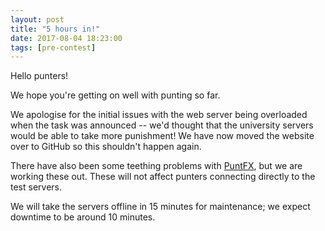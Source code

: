 ```yaml
---
layout: post
title: "5 hours in!"
date: 2017-08-04 18:23:00
tags: [pre-contest]
---
```


Hello punters!

We hope you're getting on well with punting so far.

We apologise for the initial issues with the web server being
overloaded when the task was announced -- we'd thought that the
university servers would be able to take more punishment! We have now
moved the website over to GitHub so this shouldn't happen again.

There have also been some teething problems with
[PuntFX](http://punter.inf.ed.ac.uk/puntfx), but we are working these
out. These will not affect punters connecting directly to the test
servers.

We will take the servers offline in 15 minutes for maintenance; we
expect downtime to be around 10 minutes.
